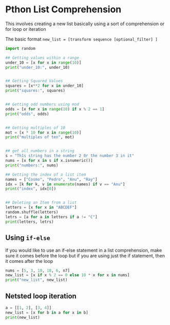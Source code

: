 # Pthon List Comprehension

This involves creating a new list basically using a sort of comprehension or for
loop or iteration

The basic format `new_list = [transform sequence [optional_filter] ]`

```py
import random
```

```py
## Getting values within a range
under_10 = [x for x in range(10)]
print("under_10:", under_10)


## Getting Squared Values
squares = [x**2 for x in under_10]
print("squares:", squares)


## Getting odd numbers using mod
odds = [x for x in range(10) if x % 2 == 1]
print("odds", odds)


## Getting multiples of 10
mot = [x * 10 for x in range(10)]
print("multiples of ten", mot)


## get all numbers in a string
s = "Th1s string has the number 2 0r the number 3 in it"
nums = [x for x in s if x.isnumeric()]
print("numbers:", nums)

## Getting the index of a list item
names = ["Cosmo", "Pedro", "Anu", "Ray"]
idx = [k for k, v in enumerate(names) if v == "Anu"]
print("index", idx[0])


## Deleting an Item from a list
letters = [x for x in "ABCDEF"]
random.shuffle(letters)
letrs = [a for a in letters if a != "C"]
print(letters, letrs)
```

## Using `if-else`

If you would like to use an if-else statement in a list comprehension, make sure
it comes before the loop but if you are using just the if statement, then it
comes after the loop

```py
nums = [5, 3, 10, 18, 6, n7]
new_list = [x if x % 2 == 0 else 10 * x for x in nums]
print("new_list", new_list)
```

## Netsted loop iteration

```py
a = [[1, 2], [3, 4]]
new_list = [x for b in a for x in b]
print(new_list)
```
